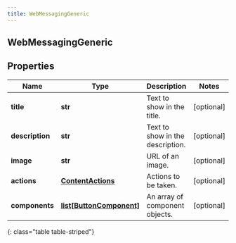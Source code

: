 ```yaml
---
title: WebMessagingGeneric
---
```

## WebMessagingGeneric

## Properties

|Name | Type | Description | Notes|
|------------ | ------------- | ------------- | -------------|
| **title** | **str** | Text to show in the title. | [optional] |
| **description** | **str** | Text to show in the description. | [optional] |
| **image** | **str** | URL of an image. | [optional] |
| **actions** | [**ContentActions**](ContentActions.html) | Actions to be taken. | [optional] |
| **components** | [**list[ButtonComponent]**](ButtonComponent.html) | An array of component objects. | [optional] |
{: class="table table-striped"}


